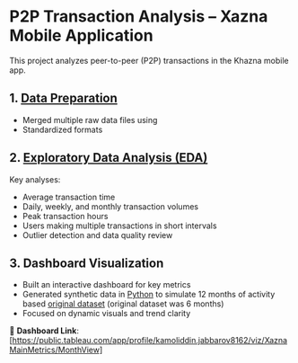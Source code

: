# P2P Transaction Analysis – Xazna Mobile Application

This project analyzes peer-to-peer (P2P) transactions in the Khazna mobile app.

## 1. [Data Preparation](https://github.com/kamoliddin-jabbarov/portfolio-projects/blob/main/xazna/union%20all.sql)

- Merged multiple raw data files using 
- Standardized formats

## 2. [Exploratory Data Analysis (EDA)](https://github.com/kamoliddin-jabbarov/portfolio-projects/blob/main/xazna/EDA.sql)

Key analyses:

- Average transaction time  
- Daily, weekly, and monthly transaction volumes  
- Peak transaction hours  
- Users making multiple transactions in short intervals  
- Outlier detection and data quality review

## 3. Dashboard Visualization

- Built an interactive dashboard for key metrics
- Generated synthetic data in [Python](https://github.com/kamoliddin-jabbarov/portfolio-projects/blob/main/xazna/Creating%20fake%20datasets.ipynb) to simulate 12 months of activity based [original dataset](https://github.com/kamoliddin-jabbarov/portfolio-projects/blob/main/xazna/for_fake_dataset.sql) (original dataset was 6 months)
- Focused on dynamic visuals and trend clarity

🔗 **Dashboard Link**: [https://public.tableau.com/app/profile/kamoliddin.jabbarov8162/viz/XaznaMainMetrics/MonthView]
